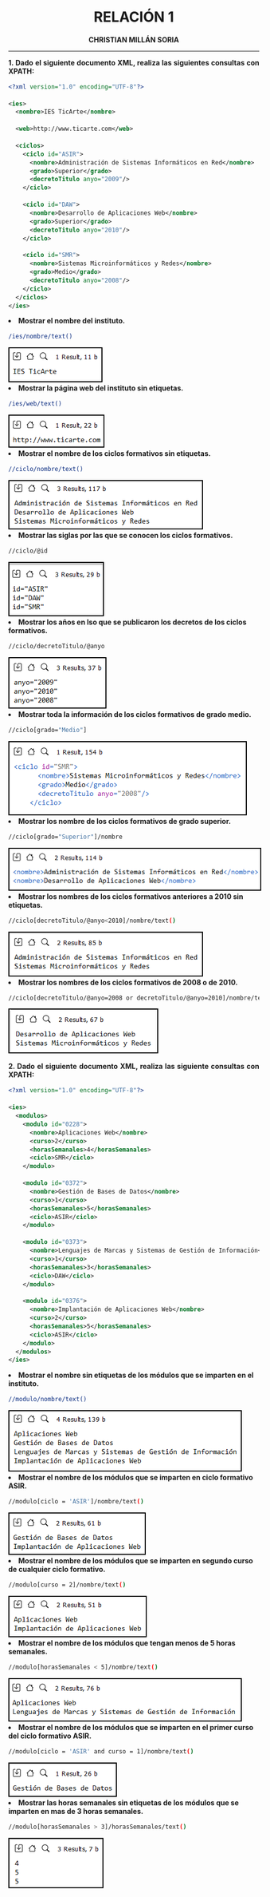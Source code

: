 <style>
  h1, h4{
    text-align: center;
    font-weight: bold;
    border: none;
    margin-bottom: 0px;
  }

  p{
    text-align: justify;
  }

  img{
    border: 2px solid black;
  }

  #ex{
    border: none;
  }
</style>

<h1>RELACIÓN 1</h1>

<h4>CHRISTIAN MILLÁN SORIA</h4>

<hr>

<p><b>1. Dado el siguiente documento XML, realiza las siguientes consultas con XPATH:</b></p>

```xml
<?xml version="1.0" encoding="UTF-8"?>

<ies>
  <nombre>IES TicArte</nombre>

  <web>http://www.ticarte.com</web>

  <ciclos>
    <ciclo id="ASIR">
      <nombre>Administración de Sistemas Informáticos en Red</nombre>
      <grado>Superior</grado>
      <decretoTitulo anyo="2009"/>
    </ciclo>

    <ciclo id="DAW">
      <nombre>Desarrollo de Aplicaciones Web</nombre>
      <grado>Superior</grado>
      <decretoTitulo anyo="2010"/>
    </ciclo>

    <ciclo id="SMR">
      <nombre>Sistemas Microinformáticos y Redes</nombre>
      <grado>Medio</grado>
      <decretoTitulo anyo="2008"/>
    </ciclo>
  </ciclos>
</ies>
```

<li><b>Mostrar el nombre del instituto.</b></li>

```bash
/ies/nombre/text()
```

<img src="img/1.png">

<li><b>Mostrar la página web del instituto sin etiquetas.</b></li>

```bash
/ies/web/text()
```

<img src="img/2.png">

<li><b>Mostrar el nombre de los ciclos formativos sin etiquetas.</b></li>

```bash
//ciclo/nombre/text()
```

<img src="img/3.png">

<li><b>Mostrar las siglas por las que se conocen los ciclos formativos.</b></li>

```bash
//ciclo/@id
```

<img src="img/4.png">

<li><b>Mostrar los años en lso que se publicaron los decretos de los ciclos formativos.</b></li>

```bash
//ciclo/decretoTitulo/@anyo
```

<img src="img/5.png">

<li><b>Mostrar toda la información de los ciclos formativos de grado medio.</b></li>

```bash
//ciclo[grado="Medio"]
```

<img src="img/6.png">

<li><b>Mostrar los nombre de los ciclos formativos de grado superior.</b></li>

```bash
//ciclo[grado="Superior"]/nombre
```

<img src="img/7.png">

<li><b>Mostrar los nombres de los ciclos formativos anteriores a 2010 sin etiquetas.</b></li>

```bash
//ciclo[decretoTitulo/@anyo<2010]/nombre/text()
```

<img src="img/8.png">

<li><b>Mostrar los nombres de los ciclos formativos de 2008 o de 2010.</b></li>

```bash
//ciclo[decretoTitulo/@anyo=2008 or decretoTitulo/@anyo=2010]/nombre/text()
```

<img src="img/9.png">

<p><b>2. Dado el siguiente documento XML, realiza las siguiente consultas con XPATH:</b></p>

```xml
<?xml version="1.0" encoding="UTF-8"?>

<ies>
  <modulos>
    <modulo id="0228">
      <nombre>Aplicaciones Web</nombre>
      <curso>2</curso>
      <horasSemanales>4</horasSemanales>
      <ciclo>SMR</ciclo>
    </modulo>

    <modulo id="0372">
      <nombre>Gestión de Bases de Datos</nombre>
      <curso>1</curso>
      <horasSemanales>5</horasSemanales>
      <ciclo>ASIR</ciclo>
    </modulo>

    <modulo id="0373">
      <nombre>Lenguajes de Marcas y Sistemas de Gestión de Información</nombre>
      <curso>1</curso>
      <horasSemanales>3</horasSemanales>
      <ciclo>DAW</ciclo>
    </modulo>

    <modulo id="0376">
      <nombre>Implantación de Aplicaciones Web</nombre>
      <curso>2</curso>
      <horasSemanales>5</horasSemanales>
      <ciclo>ASIR</ciclo>
    </modulo>
  </modulos>
</ies>
```

<li><b>Mostrar el nombre sin etiquetas de los módulos que se imparten en el instituto.</b></li>

```bash
//modulo/nombre/text()
```

<img src="img/10.png">

<li><b>Mostrar el nombre de los módulos que se imparten en ciclo formativo ASIR.</b></li>

```bash
//modulo[ciclo = 'ASIR']/nombre/text()
```

<img src="img/11.png">

<li><b>Mostrar el nombre de los módulos que se imparten en segundo curso de cualquier ciclo formativo.</b></li>

```bash
//modulo[curso = 2]/nombre/text()
```

<img src="img/12.png">

<li><b>Mostrar el nombre de los módulos que tengan menos de 5 horas semanales.</b></li>

```bash
//modulo[horasSemanales < 5]/nombre/text()
```

<img src="img/13.png">

<li><b>Mostrar el nombre de los módulos que se imparten en el primer curso del ciclo formativo ASIR.</b></li>

```bash
//modulo[ciclo = 'ASIR' and curso = 1]/nombre/text()
```

<img src="img/14.png">

<li><b>Mostrar las horas semanales sin etiquetas de los módulos que se imparten en mas de 3 horas semanales.</b></li>

```bash
//modulo[horasSemanales > 3]/horasSemanales/text()
```

<img src="img/15.png">